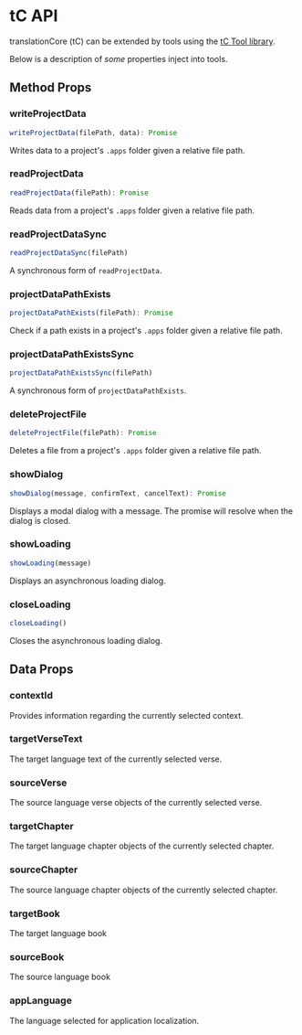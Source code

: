 # tC API

translationCore (tC) can be extended by tools using the [tC Tool library](https://github.com/translationCoreApps/tc-tool).

Below is a description of *some* properties inject into tools.

## Method Props

### writeProjectData

```js
writeProjectData(filePath, data): Promise
```

Writes data to a project's `.apps` folder given a relative file path.

### readProjectData

```js
readProjectData(filePath): Promise
```

Reads data from a project's `.apps` folder given a relative file path.

### readProjectDataSync

```js
readProjectDataSync(filePath)
```

A synchronous form of `readProjectData`.

### projectDataPathExists

```js
projectDataPathExists(filePath): Promise
```

Check if a path exists in a project's `.apps` folder given a relative file path.

### projectDataPathExistsSync

```js
projectDataPathExistsSync(filePath)
```

A synchronous form of `projectDataPathExists`.

### deleteProjectFile

```js
deleteProjectFile(filePath): Promise
```

Deletes a file from a project's `.apps` folder given a relative file path.

### showDialog

```js
showDialog(message, confirmText, cancelText): Promise
```

Displays a modal dialog with a message.
The promise will resolve when the dialog is closed.

### showLoading

```js
showLoading(message)
```

Displays an asynchronous loading dialog.

### closeLoading

```js
closeLoading()
```

Closes the asynchronous loading dialog.

## Data Props

### contextId
Provides information regarding the currently selected context.

### targetVerseText
The target language text of the currently selected verse.

### sourceVerse
The source language verse objects of the currently selected verse.

### targetChapter
The target language chapter objects of the currently selected chapter.

### sourceChapter
The source language chapter objects of the currently selected chapter.

### targetBook
The target language book

### sourceBook
The source language book

### appLanguage
The language selected for application localization.
